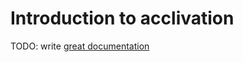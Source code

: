 # Introduction to acclivation

TODO: write [great documentation](http://jacobian.org/writing/what-to-write/)
